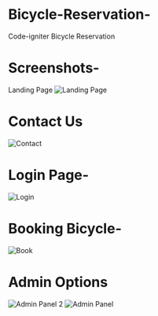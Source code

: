# Bicycle-Reservation-
Code-igniter Bicycle Reservation
# Screenshots-
Landing Page
![Landing Page](https://user-images.githubusercontent.com/34619999/77766359-97851f80-7050-11ea-9539-fdc5c4c097ad.png)
# Contact Us
![Contact](https://user-images.githubusercontent.com/34619999/77766357-96ec8900-7050-11ea-96d0-e74ac45f365f.png)
# Login Page-
![Login](https://user-images.githubusercontent.com/34619999/77766362-981db600-7050-11ea-8abf-5c39d0ef2943.png)
# Booking Bicycle- 
![Book](https://user-images.githubusercontent.com/34619999/77766353-95bb5c00-7050-11ea-9f5c-412a3f18c63e.png)


# Admin Options
![Admin Panel 2](https://user-images.githubusercontent.com/34619999/77766346-93590200-7050-11ea-93c5-c05000fd056f.png)
![Admin Panel](https://user-images.githubusercontent.com/34619999/77766352-9522c580-7050-11ea-8c3f-bddf413ca56f.png)

